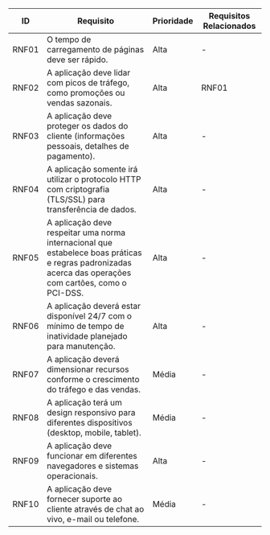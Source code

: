 | ID  | Requisito | Prioridade | Requisitos Relacionados
| ------------- | ------------- |------------- |------------- |
|RNF01| O tempo de carregamento de páginas deve ser rápido.| Alta | - |
|RNF02| A aplicação deve lidar com picos de tráfego, como promoções ou vendas sazonais.| Alta | RNF01 |
|RNF03| A aplicação deve proteger os dados do cliente (informações pessoais, detalhes de pagamento).| Alta | - |
|RNF04| A aplicação somente irá utilizar o protocolo HTTP com criptografia (TLS/SSL) para transferência de dados.| Alta | - |
|RNF05| A aplicação deve respeitar uma norma internacional que estabelece boas práticas e regras padronizadas acerca das operações com cartões, como o PCI-DSS.| Alta | - |
|RNF06| A aplicação deverá estar disponível 24/7 com o mínimo de tempo de inatividade planejado para manutenção.| Alta | - |
|RNF07| A aplicação deverá dimensionar recursos conforme o crescimento do tráfego e das vendas.| Média | - |
|RNF08| A aplicação terá um design responsivo para diferentes dispositivos (desktop, mobile, tablet).| Média | - |
|RNF09| A aplicação deve funcionar em diferentes navegadores e sistemas operacionais.| Alta | - |
|RNF10| A aplicação deve fornecer suporte ao cliente através de chat ao vivo, e-mail ou telefone.| Média | - |

